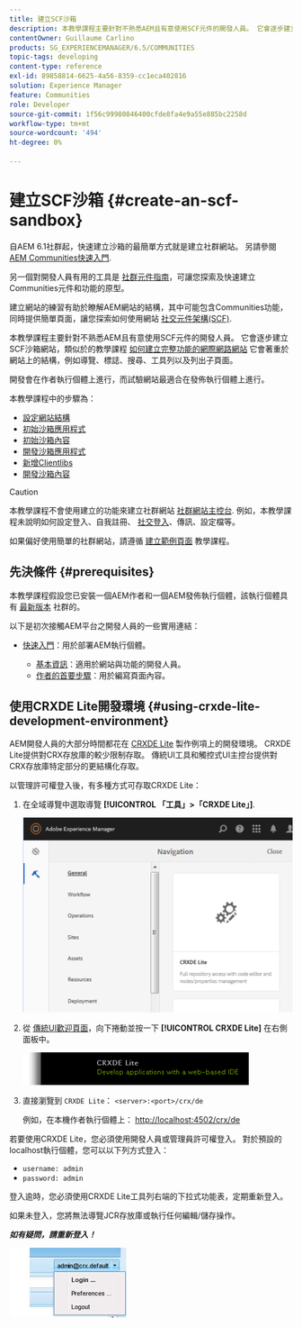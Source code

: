```yaml
---
title: 建立SCF沙箱
description: 本教學課程主要針對不熟悉AEM且有意使用SCF元件的開發人員。 它會逐步建立SCF沙箱網站
contentOwner: Guillaume Carlino
products: SG_EXPERIENCEMANAGER/6.5/COMMUNITIES
topic-tags: developing
content-type: reference
exl-id: 89858814-6625-4a56-8359-cc1eca402816
solution: Experience Manager
feature: Communities
role: Developer
source-git-commit: 1f56c99980846400cfde8fa4e9a55e885bc2258d
workflow-type: tm+mt
source-wordcount: '494'
ht-degree: 0%

---
```


# 建立SCF沙箱  {#create-an-scf-sandbox}

自AEM 6.1社群起，快速建立沙箱的最簡單方式就是建立社群網站。 另請參閱 [AEM Communities快速入門](getting-started.md).

另一個對開發人員有用的工具是 [社群元件指南](components-guide.md)，可讓您探索及快速建立Communities元件和功能的原型。

建立網站的練習有助於瞭解AEM網站的結構，其中可能包含Communities功能，同時提供簡單頁面，讓您探索如何使用網站 [社交元件架構(SCF)](scf.md).

本教學課程主要針對不熟悉AEM且有意使用SCF元件的開發人員。 它會逐步建立SCF沙箱網站，類似於的教學課程 [如何建立完整功能的網際網路網站](../../help/sites-developing/website.md) 它會著重於網站上的結構，例如導覽、標誌、搜尋、工具列以及列出子頁面。

開發會在作者執行個體上進行，而試驗網站最適合在發佈執行個體上進行。

本教學課程中的步驟為：

* [設定網站結構](setup-website.md)
* [初始沙箱應用程式](initial-app.md)
* [初始沙箱內容](initial-content.md)
* [開發沙箱應用程式](develop-app.md)
* [新增Clientlibs](add-clientlibs.md)
* [開發沙箱內容](develop-content.md)

>[!CAUTION]
>
>本教學課程不會使用建立的功能來建立社群網站 [社群網站主控台](sites-console.md). 例如，本教學課程未說明如何設定登入、自我註冊、 [社交登入](social-login.md)、傳訊、設定檔等。
>
>如果偏好使用簡單的社群網站，請遵循 [建立範例頁面](create-sample-page.md) 教學課程。

## 先決條件 {#prerequisites}

本教學課程假設您已安裝一個AEM作者和一個AEM發佈執行個體，該執行個體具有 [最新版本](deploy-communities.md#latest-releases) 社群的。

以下是初次接觸AEM平台之開發人員的一些實用連結：

* [快速入門](../../help/sites-deploying/deploy.md#getting-started)：用於部署AEM執行個體。

   * [基本資訊](../../help/sites-developing/the-basics.md)：適用於網站與功能的開發人員。
   * [作者的首要步驟](../../help/sites-authoring/first-steps.md)：用於編寫頁面內容。

## 使用CRXDE Lite開發環境 {#using-crxde-lite-development-environment}

AEM開發人員的大部分時間都花在 [CRXDE Lite](../../help/sites-developing/developing-with-crxde-lite.md) 製作例項上的開發環境。 CRXDE Lite提供對CRX存放庫的較少限制存取。 傳統UI工具和觸控式UI主控台提供對CRX存放庫特定部分的更結構化存取。

以管理許可權登入後，有多種方式可存取CRXDE Lite：

1. 在全域導覽中選取導覽 **[!UICONTROL 「工具」>「CRXDE Lite」]**.

   ![crxde-lite](assets/tools-crxde.png)

2. 從 [傳統UI歡迎頁面](http://localhost:4502/welcome.html)，向下捲動並按一下 **[!UICONTROL CRXDE Lite]** 在右側面板中。

   ![classic-ui-crxde](assets/classic-ui-crxde.png)

3. 直接瀏覽到 `CRXDE Lite`： `<server>:<port>/crx/de`

   例如，在本機作者執行個體上： [http://localhost:4502/crx/de](http://localhost:4502/crx/de)

若要使用CRXDE Lite，您必須使用開發人員或管理員許可權登入。 對於預設的localhost執行個體，您可以以下列方式登入：

* `username: admin`
* `password: admin`


登入逾時，您必須使用CRXDE Lite工具列右端的下拉式功能表，定期重新登入。

如果未登入，您將無法導覽JCR存放庫或執行任何編輯/儲存操作。

***如有疑問，請重新登入！***

![重新登入](assets/relogin.png)
